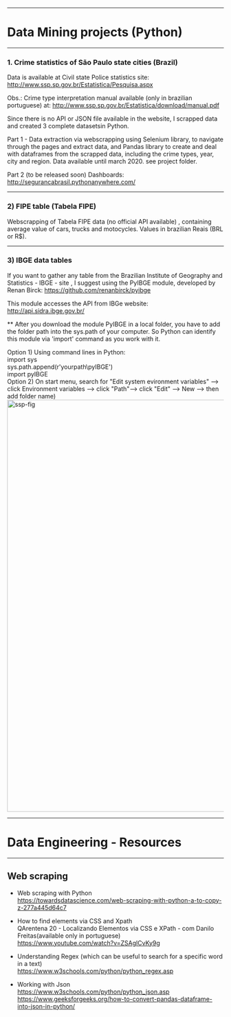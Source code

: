 
-----------------------------------------------------------------------------------------------------------------
# Data  Mining projects  (Python)
-----------------------------------------------------------------------------------------------------------------

### 1. Crime statistics of São Paulo state cities (Brazil)

Data is available at Civil state Police statistics site:  http://www.ssp.sp.gov.br/Estatistica/Pesquisa.aspx   

Obs.: Crime type interpretation manual available (only in brazilian  portuguese) at: http://www.ssp.sp.gov.br/Estatistica/download/manual.pdf

Since there is no API or JSON file available in the website, I scrapped data and created 3 complete datasetsin Python.

Part 1 - Data extraction via webscrapping  using Selenium library, to navigate through the pages and extract data, and Pandas library to create and deal with dataframes from the scrapped data, including the crime types, year, city and region.
 Data available until march 2020. see project folder. 
 
Part 2 (to be released soon) 
Dashboards:  http://segurancabrasil.pythonanywhere.com/

-----------------------------------------------------------------------------
### 2) FIPE table (Tabela FIPE)   

Webscrapping of Tabela FIPE data (no official  API available) , containing  average value of cars, trucks and motocycles. Values in brazilian Reais (BRL or R$).


-----------------------------------------------------------------------------
### 3) IBGE data tables   


If you want to gather any table from the Brazilian Institute of Geography and Statistics - IBGE - site , I suggest using the PyIBGE module, developed by Renan Birck: https://github.com/renanbirck/pyibge

This module accesses the API from IBGe website:  http://api.sidra.ibge.gov.br/ 

** After you download the module PyIBGE in a local folder, you have to add the folder path into the sys.path of your computer. So Python can identify this module via 'import' command as you work with it.  

Option 1) Using command lines in Python:   
      import sys  
      sys.path.append(r'yourpath\pyIBGE')  
      import pyIBGE    
Option 2) On start menu, search for "Edit system evironment variables" --> click Environment variables --> click "Path"--> click "Edit" --> New --> then add folder name)    
<img width="956" alt="ssp-fig" src="https://user-images.githubusercontent.com/52055874/89600833-648e3c00-d839-11ea-8bab-3cfc6c3d37a0.png">

-----------------------------------------------------------------------------------------------------------------
# Data Engineering  -  Resources
-----------------------------------------------------------------------------------------------------------------
## Web scraping   
- Web scraping with Python  
 https://towardsdatascience.com/web-scraping-with-python-a-to-copy-z-277a445d64c7  

- How to find elements via CSS and Xpath  
QArentena 20 - Localizando Elementos via CSS e XPath - com Danilo Freitas(available only in portuguese)    
https://www.youtube.com/watch?v=ZSAglCvKy9g

- Understanding Regex (which can be useful to search for a specific word in a text)  
https://www.w3schools.com/python/python_regex.asp
  
- Working with Json   
https://www.w3schools.com/python/python_json.asp    
https://www.geeksforgeeks.org/how-to-convert-pandas-dataframe-into-json-in-python/   
